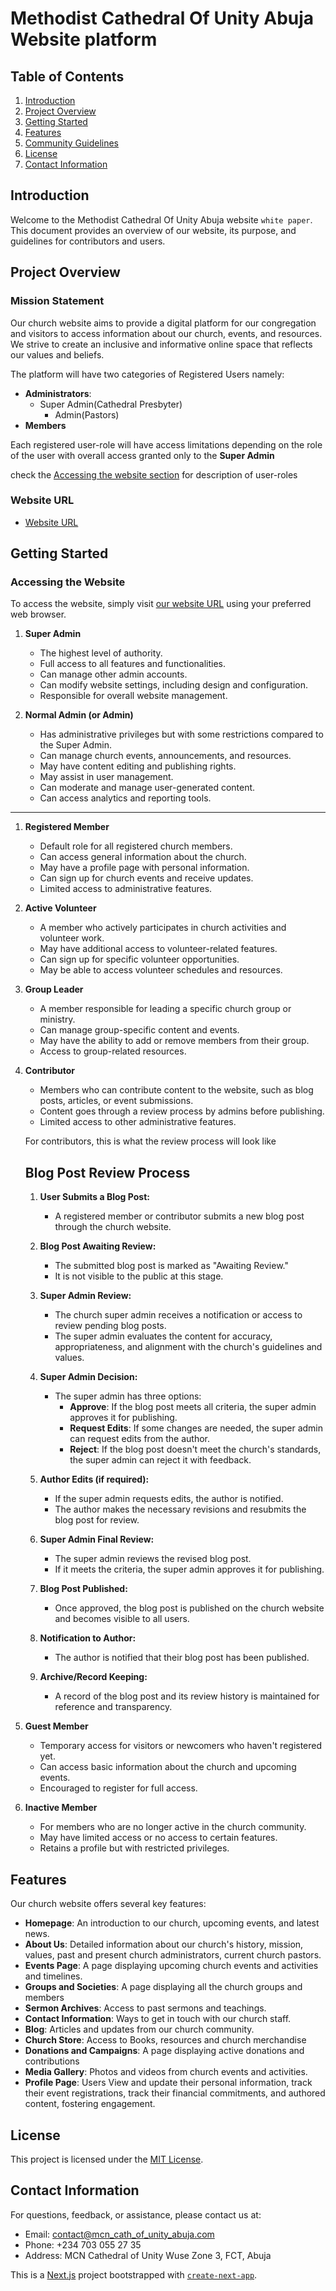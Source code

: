 # Methodist Cathedral Of Unity Abuja Website platform

## Table of Contents

1. [Introduction](#introduction)
2. [Project Overview](#project-overview)
3. [Getting Started](#getting-started)
4. [Features](#features)
6. [Community Guidelines](#community-guidelines)
7. [License](#license)
8. [Contact Information](#contact-information)

## Introduction

Welcome to the Methodist Cathedral Of Unity Abuja website `white paper`. This document provides an overview of our website, its purpose, and guidelines for contributors and users.

## Project Overview

### Mission Statement

Our church website aims to provide a digital platform for our congregation and visitors to access information about our church, events, and resources. We strive to create an inclusive and informative online space that reflects our values and beliefs.

The platform will have two categories of Registered Users namely:
- **Administrators**: 
  - Super Admin(Cathedral Presbyter)
    - Admin(Pastors)
- **Members**

Each registered user-role will have access limitations depending on the role of the user with overall access granted only to the  **Super Admin**

check the [Accessing the website section](#accessing-the-website) for description of user-roles

### Website URL

- [Website URL](https://www.mcn_cath_of_unity_abuja.com)

## Getting Started

### Accessing the Website

To access the website, simply visit [our website URL](https://www.mcn_cath_of_unity_abuja.com) using your preferred web browser.

1. **Super Admin**
   - The highest level of authority.
   - Full access to all features and functionalities.
   - Can manage other admin accounts.
   - Can modify website settings, including design and configuration.
   - Responsible for overall website management.

2. **Normal Admin (or Admin)**
   - Has administrative privileges but with some restrictions compared to the Super Admin.
   - Can manage church events, announcements, and resources.
   - May have content editing and publishing rights.
   - May assist in user management.
   - Can moderate and manage user-generated content.
   - Can access analytics and reporting tools.
<hr>

1. **Registered Member**
   - Default role for all registered church members.
   - Can access general information about the church.
   - May have a profile page with personal information.
   - Can sign up for church events and receive updates.
   - Limited access to administrative features.

2. **Active Volunteer**
   - A member who actively participates in church activities and volunteer work.
   - May have additional access to volunteer-related features.
   - Can sign up for specific volunteer opportunities.
   - May be able to access volunteer schedules and resources.

3. **Group Leader**
   - A member responsible for leading a specific church group or ministry.
   - Can manage group-specific content and events.
   - May have the ability to add or remove members from their group.
   - Access to group-related resources.

4. **Contributor**
   - Members who can contribute content to the website, such as blog posts, articles, or event submissions.
   - Content goes through a review process by admins before publishing.
   - Limited access to other administrative features.

   For contributors, this is what the review process will look like
   ## Blog Post Review Process

    1. **User Submits a Blog Post:**
        - A registered member or contributor submits a new blog post through the church website.

    2. **Blog Post Awaiting Review:**
        - The submitted blog post is marked as "Awaiting Review."
        - It is not visible to the public at this stage.

    3. **Super Admin Review:**
        - The church super admin receives a notification or access to review pending blog posts.
        - The super admin evaluates the content for accuracy, appropriateness, and alignment with the church's guidelines and values.

    4. **Super Admin Decision:**
        - The super admin has three options:
            - **Approve**: If the blog post meets all criteria, the super admin approves it for publishing.
            - **Request Edits**: If some changes are needed, the super admin can request edits from the author.
            - **Reject**: If the blog post doesn't meet the church's standards, the super admin can reject it with feedback.

    5. **Author Edits (if required):**
        - If the super admin requests edits, the author is notified.
        - The author makes the necessary revisions and resubmits the blog post for review.

    6. **Super Admin Final Review:**
        - The super admin reviews the revised blog post.
        - If it meets the criteria, the super admin approves it for publishing.

    7. **Blog Post Published:**
        - Once approved, the blog post is published on the church website and becomes visible to all users.

    8. **Notification to Author:**
        - The author is notified that their blog post has been published.

    9. **Archive/Record Keeping:**
        - A record of the blog post and its review history is maintained for reference and transparency.


5. **Guest Member**
   - Temporary access for visitors or newcomers who haven't registered yet.
   - Can access basic information about the church and upcoming events.
   - Encouraged to register for full access.

6. **Inactive Member**
   - For members who are no longer active in the church community.
   - May have limited access or no access to certain features.
   - Retains a profile but with restricted privileges.


## Features

Our church website offers several key features:

- **Homepage**: An introduction to our church, upcoming events, and latest news.
- **About Us**: Detailed information about our church's history, mission, values, past and present church administrators, current church pastors.
- **Events Page**: A page displaying upcoming church events and activities and timelines.
- **Groups and Societies**: A page displaying all the church groups and members
- **Sermon Archives**: Access to past sermons and teachings.
- **Contact Information**: Ways to get in touch with our church staff.
- **Blog**: Articles and updates from our church community.
- **Church Store**: Access to Books, resources and church merchandise
- **Donations and Campaigns**: A page displaying active donations and contributions
- **Media Gallery**: Photos and videos from church events and activities.
- **Profile Page**: Users View and update their personal information, track their event registrations, track their financial commitments, and authored content, fostering engagement.

## License

This project is licensed under the [MIT License](LICENSE.md).

## Contact Information

For questions, feedback, or assistance, please contact us at:

- Email: [contact@mcn_cath_of_unity_abuja.com](mailto:contact@mcn_cath_of_unity_abuja.com)
- Phone: +234 703 055 27 35
- Address: MCN Cathedral of Unity Wuse Zone 3, FCT, Abuja

This is a [Next.js](https://nextjs.org/) project bootstrapped with [`create-next-app`](https://github.com/vercel/next.js/tree/canary/packages/create-next-app).
